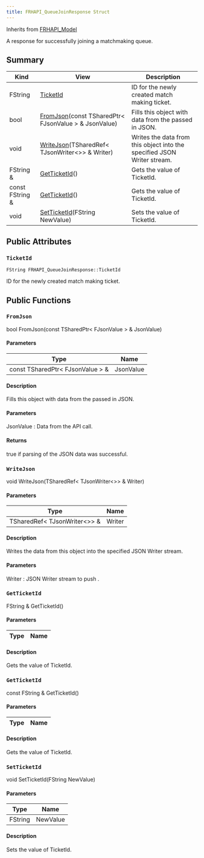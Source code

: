 ```yaml
---
title: FRHAPI_QueueJoinResponse Struct
---
```

Inherits from [FRHAPI_Model](/unreal-plugins/all/structfrhapi__model/#structFRHAPI__Model)

A response for successfully joining a matchmaking queue.

## Summary
| Kind | View | Description |
|------|------|-------------|
|FString|[TicketId](/unreal-plugins/all/structfrhapi__queuejoinresponse/#structFRHAPI__QueueJoinResponse_1af954b4ff6c24fb605858abbbe004cd09)|ID for the newly created match making ticket.|
|bool|[FromJson](/unreal-plugins/all/structfrhapi__queuejoinresponse/#structFRHAPI__QueueJoinResponse_1ac69bae370529d22ff9c45e2820ca3192)(const TSharedPtr< FJsonValue > & JsonValue)|Fills this object with data from the passed in JSON.|
|void|[WriteJson](/unreal-plugins/all/structfrhapi__queuejoinresponse/#structFRHAPI__QueueJoinResponse_1a573b18b3ab3a3820c0f6b84091c5db02)(TSharedRef< TJsonWriter<>> & Writer)|Writes the data from this object into the specified JSON Writer stream.|
|FString &|[GetTicketId](/unreal-plugins/all/structfrhapi__queuejoinresponse/#structFRHAPI__QueueJoinResponse_1ab0e3d2d5d43f96c58aa1f1e49d1be733)()|Gets the value of TicketId.|
|const FString &|[GetTicketId](/unreal-plugins/all/structfrhapi__queuejoinresponse/#structFRHAPI__QueueJoinResponse_1a8a65bbb1fee3afbadcc529088774aabe)()|Gets the value of TicketId.|
|void|[SetTicketId](/unreal-plugins/all/structfrhapi__queuejoinresponse/#structFRHAPI__QueueJoinResponse_1a4efeb4ee24a01173a12baaa33d358cdd)(FString NewValue)|Sets the value of TicketId.|
## Public Attributes



### `TicketId` <a id="structFRHAPI__QueueJoinResponse_1af954b4ff6c24fb605858abbbe004cd09"></a>

`FString FRHAPI_QueueJoinResponse::TicketId`

ID for the newly created match making ticket.





## Public Functions



### `FromJson` <a id="structFRHAPI__QueueJoinResponse_1ac69bae370529d22ff9c45e2820ca3192"></a>

bool FromJson(const TSharedPtr< FJsonValue > & JsonValue)

#### Parameters

| Type | Name |
|------|------|
|const TSharedPtr< FJsonValue > &|JsonValue|

#### Description

Fills this object with data from the passed in JSON.


#### Parameters

JsonValue
: Data from the API call.

#### Returns
true if parsing of the JSON data was successful. 



### `WriteJson` <a id="structFRHAPI__QueueJoinResponse_1a573b18b3ab3a3820c0f6b84091c5db02"></a>

void WriteJson(TSharedRef< TJsonWriter<>> & Writer)

#### Parameters

| Type | Name |
|------|------|
|TSharedRef< TJsonWriter<>> &|Writer|

#### Description

Writes the data from this object into the specified JSON Writer stream.


#### Parameters

Writer
: JSON Writer stream to push . 



### `GetTicketId` <a id="structFRHAPI__QueueJoinResponse_1ab0e3d2d5d43f96c58aa1f1e49d1be733"></a>

FString & GetTicketId()

#### Parameters

| Type | Name |
|------|------|

#### Description

Gets the value of TicketId.




### `GetTicketId` <a id="structFRHAPI__QueueJoinResponse_1a8a65bbb1fee3afbadcc529088774aabe"></a>

const FString & GetTicketId()

#### Parameters

| Type | Name |
|------|------|

#### Description

Gets the value of TicketId.




### `SetTicketId` <a id="structFRHAPI__QueueJoinResponse_1a4efeb4ee24a01173a12baaa33d358cdd"></a>

void SetTicketId(FString NewValue)

#### Parameters

| Type | Name |
|------|------|
|FString|NewValue|

#### Description

Sets the value of TicketId.





